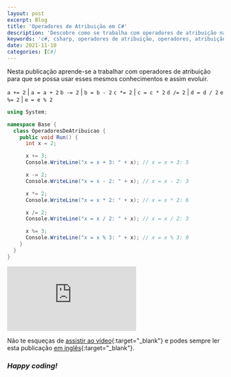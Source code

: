 ```yaml
---
layout: post
excerpt: Blog
title: 'Operadores de Atribuição em C#'
description: 'Descobre como se trabalha com operadores de atribuição na linguagem de programação C#. Obtém respostas às tuas dúvidas com a teoria e os exemplos apresentados.'
keywords: 'c#, csharp, operadores de atribuição, operadores, atribuição, publicação'
date: 2021-11-10
categories: [C#]
---
```


Nesta publicação aprende-se a trabalhar com operadores de atribuição para que se possa usar esses mesmos conhecimentos e assim evoluir.

`a += 2` | `a = a + 2`
`b -= 2` | `b = b - 2`
`c *= 2` | `c = c * 2`
`d /= 2` | `d = d / 2`
`e %= 2` | `e = e % 2`

```csharp
using System;

namespace Base {
  class OperadoresDeAtribuicao {
    public void Run() {
      int x = 2;

      x += 3;
      Console.WriteLine("x = x + 3: " + x); // x = x + 3: 5

      x -= 2;
      Console.WriteLine("x = x - 2: " + x); // x = x - 2: 3

      x *= 2;
      Console.WriteLine("x = x * 2: " + x); // x = x * 2: 6

      x /= 2;
      Console.WriteLine("x = x / 2: " + x); // x = x / 2: 3

      x %= 3;
      Console.WriteLine("x = x % 3: " + x); // x = x % 3: 0
    }
  }
}
```

<div class="video-container">
  <iframe src="https://www.youtube.com/embed/mKXawyHLewc" frameborder="0" allowfullscreen></iframe>
</div>

Não te esqueças de [assistir ao vídeo](https://youtu.be/mKXawyHLewc){:target="\_blank"} e podes sempre ler esta publicação [em inglês](https://nelsonsilvadev.com/blog/assignment-operators-in-csharp/){:target="\_blank"}.

### _Happy coding!_
